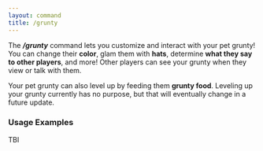 ```yaml
---
layout: command
title: /grunty
---
```


The ***/grunty*** command lets you customize and interact with your pet grunty! You can change their **color**, glam them with **hats**, determine **what they say to other players**, and more! Other players can see your grunty when they view or talk with them. 

Your pet grunty can also level up by feeding them **grunty food**. Leveling up your grunty currently has no purpose, but that will eventually change in a future update. 

### Usage Examples

TBI